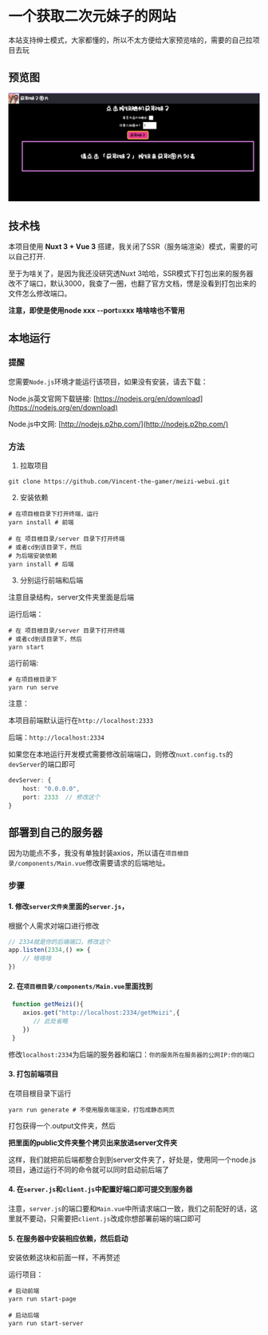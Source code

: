 # 一个获取二次元妹子的网站
本站支持绅士模式，大家都懂的，所以不太方便给大家预览啥的，需要的自己拉项目去玩

## 预览图
![预览](.github/imgs/preview.png)

## 技术栈
本项目使用 **Nuxt 3 + Vue 3** 搭建，我关闭了SSR（服务端渲染）模式，需要的可以自己打开.

至于为啥关了，是因为我还没研究透Nuxt 3哈哈，SSR模式下打包出来的服务器改不了端口，默认3000，我查了一圈，也翻了官方文档，愣是没看到打包出来的文件怎么修改端口。

**注意，即使是使用node xxx --port=xxx 啥啥啥也不管用**

## 本地运行
### 提醒
您需要`Node.js`环境才能运行该项目，如果没有安装，请去下载：

Node.js英文官网下载链接: [https://nodejs.org/en/download](https://nodejs.org/en/download)

Node.js中文网: [http://nodejs.p2hp.com/](http://nodejs.p2hp.com/)

### 方法

1. 拉取项目
~~~shell
git clone https://github.com/Vincent-the-gamer/meizi-webui.git
~~~

2. 安装依赖
~~~shell
# 在项目根目录下打开终端，运行
yarn install # 前端

# 在 项目根目录/server 目录下打开终端
# 或者cd到该目录下，然后
# 为后端安装依赖
yarn install # 后端
~~~

3. 分别运行前端和后端

注意目录结构，server文件夹里面是后端

运行后端：
~~~shell
# 在 项目根目录/server 目录下打开终端
# 或者cd到该目录下，然后
yarn start
~~~

运行前端:
~~~shell
# 在项目根目录下
yarn run serve
~~~

注意：

本项目前端默认运行在`http://localhost:2333`

后端：`http://localhost:2334`

如果您在本地运行开发模式需要修改前端端口，则修改`nuxt.config.ts`的`devServer`的端口即可
~~~typescript
devServer: {
    host: "0.0.0.0",
    port: 2333  // 修改这个
}
~~~


## 部署到自己的服务器
因为功能点不多，我没有单独封装axios，所以请在`项目根目录/components/Main.vue`修改需要请求的后端地址。

### 步骤
#### 1. 修改`server文件夹`里面的`server.js`，
根据个人需求对端口进行修改
~~~js
// 2334就是你的后端端口，修改这个
app.listen(2334,() => {
    // 啥啥啥
})
~~~

#### 2. 在`项目根目录/components/Main.vue`里面找到
~~~typescript
 function getMeizi(){
    axios.get("http://localhost:2334/getMeizi",{
       // 此处省略
    })
 }
~~~

修改`localhost:2334`为后端的服务器和端口：`你的服务所在服务器的公网IP:你的端口`

#### 3. 打包前端项目
在项目根目录下运行
~~~shell
yarn run generate # 不使用服务端渲染，打包成静态网页
~~~
打包获得一个.output文件夹，然后

**把里面的public文件夹整个拷贝出来放进server文件夹**

这样，我们就把前后端都整合到到server文件夹了，好处是，使用同一个node.js项目，通过运行不同的命令就可以同时启动前后端了

#### 4. 在`server.js`和`client.js`中配置好端口即可提交到服务器

注意，`server.js`的端口要和`Main.vue`中所请求端口一致，我们之前配好的话，这里就不要动，只需要把`client.js`改成你想部署前端的端口即可

#### 5. 在服务器中安装相应依赖，然后启动

安装依赖这块和前面一样，不再赘述

运行项目：

~~~shell
# 启动前端
yarn run start-page

# 启动后端
yarn run start-server
~~~
